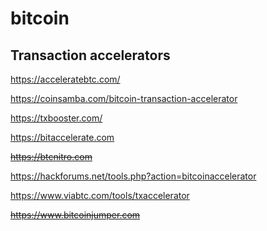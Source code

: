 # bitcoin

## Transaction accelerators

https://acceleratebtc.com/

https://coinsamba.com/bitcoin-transaction-accelerator

https://txbooster.com/

https://bitaccelerate.com

~~https://btcnitro.com~~

https://hackforums.net/tools.php?action=bitcoinaccelerator

https://www.viabtc.com/tools/txaccelerator

~~https://www.bitcoinjumper.com~~


